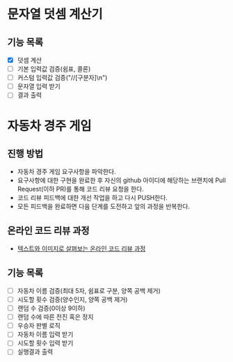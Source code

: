 # 문자열 덧셈 계산기
## 기능 목록
- [x] 덧셈 계산
- [ ] 기본 입력값 검증(쉼표, 콜론)
- [ ] 커스텀 입력값 검증("//[구분자]\n")
- [ ] 문자열 입력 받기
- [ ] 결과 출력

# 자동차 경주 게임
## 진행 방법
* 자동차 경주 게임 요구사항을 파악한다.
* 요구사항에 대한 구현을 완료한 후 자신의 github 아이디에 해당하는 브랜치에 Pull Request(이하 PR)를 통해 코드 리뷰 요청을 한다.
* 코드 리뷰 피드백에 대한 개선 작업을 하고 다시 PUSH한다.
* 모든 피드백을 완료하면 다음 단계를 도전하고 앞의 과정을 반복한다.

## 온라인 코드 리뷰 과정
* [텍스트와 이미지로 살펴보는 온라인 코드 리뷰 과정](https://github.com/next-step/nextstep-docs/tree/master/codereview)

## 기능 목록
- [ ] 자동차 이름 검증(최대 5자, 쉼표로 구분, 양쪽 공백 제거)
- [ ] 시도할 횟수 검증(양수인지, 양쪽 공백 제거)
- [ ] 랜덤 수 검증(0이상 9이하)
- [ ] 랜덤 수에 따른 전진 혹은 정지
- [ ] 우승자 판별 로직
- [ ] 자동차 이름 입력 받기
- [ ] 시도할 횟수 입력 받기
- [ ] 실행결과 출력